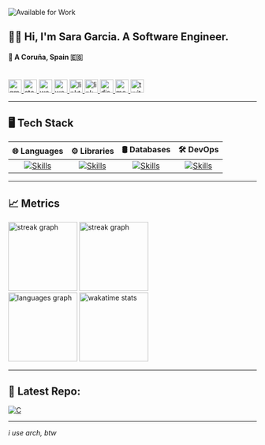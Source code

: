 ![Available for Work](https://img.shields.io/badge/Available%20for%20Work-Yes-brightgreen)

## 👩‍💻 Hi, I'm Sara Garcia. A Software Engineer.

#### 📍 A Coruña, Spain 🇪🇸

<br>

<div align="left">
  
  <a href="mailto:hello@saragarcia.dev" target="_blank">
    <img src="https://img.shields.io/static/v1?message=Email&logo=&label=&color=D14836&logoColor=white&labelColor=&style=for-the-badge" height="27" alt="gmail logo"  />
  </a>
  <a href="https://stackoverflow.com/users/14369848/saragarcia6123" target="_blank">
    <img src="https://img.shields.io/static/v1?message=Stover&logo=&label=&color=CE7816&logoColor=white&style=for-the-badge" height="27" alt="stackoverflow logo"  />
  </a>
  <a href="https://wakatime.com/@saragarcia6123" target="_blank">
    <img src="https://img.shields.io/static/v1?message=WakaTime&logo=&label=&color=ecd000&logoColor=gray&style=for-the-badge" height="27" alt="wakatime logo"  />
  </a>
  <a href="https://saragarcia.dev" target="_blank">
    <img src="https://img.shields.io/static/v1?message=Portfolio&logo=&label=&color=338e4a&logoColor=white&style=for-the-badge" height="27" alt="website"  />
  </a>
  <a href="https://linktree.com/saragarcia6123" target="_blank">
    <img src="https://img.shields.io/static/v1?message=Linktree&logo=&label=&color=1db9b6&logoColor=white&style=for-the-badge" height="27" alt="linktree logo"  />
  </a>
  <a href="https://www.linkedin.com/in/saragarcia6123" target="_blank">
    <img src="https://img.shields.io/static/v1?message=LinkedIn&label=&color=0077B5&logoColor=white&style=for-the-badge" height="27" alt="linkedin logo"  />
  </a>
  <a href="https://discordapp.com/users/310691895799971862" target="_blank">
    <img src="https://img.shields.io/static/v1?message=Discord&logo=&label=&color=7289DA&logoColor=white&style=for-the-badge" height="27" alt="discord logo"  />
  </a>
  <a href="https://medium.com/@saragarcia6123" target="_blank">
    <img src="https://img.shields.io/static/v1?message=Medium&logo=&label=&color=8c80b9&logoColor=white&style=for-the-badge" height="27" alt="medium logo"  />
  </a>
  <a href="https://x.com/SaraGarcia6123" target="_blank">
    <img src="https://img.shields.io/static/v1?message=Twitter&logo=&label=&color=3f426a&logoColor=white&labelColor=&style=for-the-badge" height="27" alt="twitter logo"  />
  </a>
</div>

---

## 🖥️ Tech Stack 

| 🌐 **Languages**                                                                                         | ⚙️ **Libraries**                                                                                                   | 🛢️ **Databases**                                                                            | 🛠️ **DevOps** |
|:--------------------------------------------------------------------------------------------------------:|:----------------------------------------------------------------------------------------------------------------:|:-------------------------------------------------------------------------------------------:|:-------------:|
| [![Skills](https://skillicons.dev/icons?i=python,bash,typescript)](https://skillicons.dev) | [![Skills](https://skillicons.dev/icons?i=fastapi,react,tailwind)](https://skillicons.dev)                               | [![Skills](https://skillicons.dev/icons?i=postgresql,mysql,mongodb)](https://skillicons.dev) | [![Skills](https://skillicons.dev/icons?i=linux,docker,gcp)](https://skillicons.dev) |

---

## 📈 Metrics

<div align="left">
    <img src="https://streak-stats.demolab.com?user=saragarcia6123&locale=en&mode=daily&theme=dark&hide_border=true&border_radius=5&order=3&hide_total_contributions=true" height="140" alt="streak graph"  />
    <img src="https://streak-stats.demolab.com?user=saragarcia6123&locale=en&mode=weekly&theme=dark&hide_border=true&border_radius=5&order=3&hide_longest_streak=true" height="140" alt="streak graph"  />
</div>
<div align="left"><img src="https://github-readme-stats.vercel.app/api/top-langs?username=saragarcia6123&locale=en&layout=compact&langs_count=6&theme=dark&hide_border=true&cache_seconds=21600" height="140" alt="languages graph" />
    <img src="https://github-readme-stats.vercel.app/api/wakatime?username=saragarcia6123&theme=dark&hide_border=true&langs_count=4&cache_seconds=21600" alt="wakatime stats" height="140" />
</div>

---

## 🎯 Latest Repo:

[![C](https://github-readme-stats.vercel.app/api/pin/?username=saragarcia6123&repo=c-learning&theme=dark&hide_border=true&description_lines_count=2)](https://github.com/saragarcia6123/c-learning)

---

*i use arch, btw*

